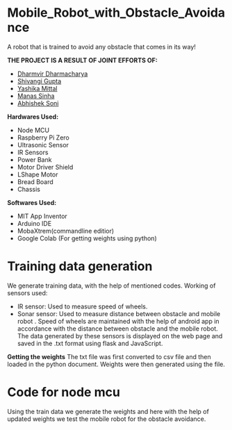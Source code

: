 # Mobile_Robot_with_Obstacle_Avoidance
A robot that is trained to avoid any obstacle that comes in its way!

**THE PROJECT IS A RESULT OF JOINT EFFORTS OF:**
- [Dharmvir Dharmacharya](https://github.com/DDharma)
- [Shivangi Gupta](https://github.com/Shiv98)
- [Yashika Mittal](https://github.com/yashika0998)
- [Manas Sinha](https://github.com/manassinha07)
- [Abhishek Soni](https://github.com/rockstarabhii)


**Hardwares Used:**

- Node MCU
- Raspberry Pi Zero
- Ultrasonic Sensor
- IR Sensors
- Power Bank
- Motor Driver Shield
- LShape Motor
- Bread Board
- Chassis

**Softwares Used:**

- MIT App Inventor
- Arduino IDE
- MobaXtrem(commandline editior)
- Google Colab (For getting weights using python)

# Training data generation

We generate training data, with the help of mentioned codes.
Working of sensors used:
- IR sensor:   Used to measure speed of wheels.
- Sonar sensor: Used to measure distance between obstacle and mobile robot .
  Speed of wheels are maintained with the help of android app in accordance with the distance between obstacle and the mobile robot.
  The data generated by these sensors is displayed on the web page and saved in the .txt format using flask and JavaScript.

**Getting the weights**
The txt file was first converted to csv file and then loaded in the python document. Weights were then generated using the file.


  
# Code for node mcu

Using the train data we generate the weights and here with the help of updated weights we test the mobile robot for the obstacle 
avoidance.

